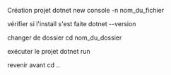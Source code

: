 Création projet 
dotnet new console -n nom_du_fichier

vérifier si l'install s'est faite 
dotnet --version 

changer de dossier 
cd nom_du_dossier 

exécuter le projet
dotnet run 

revenir avant 
cd ..



